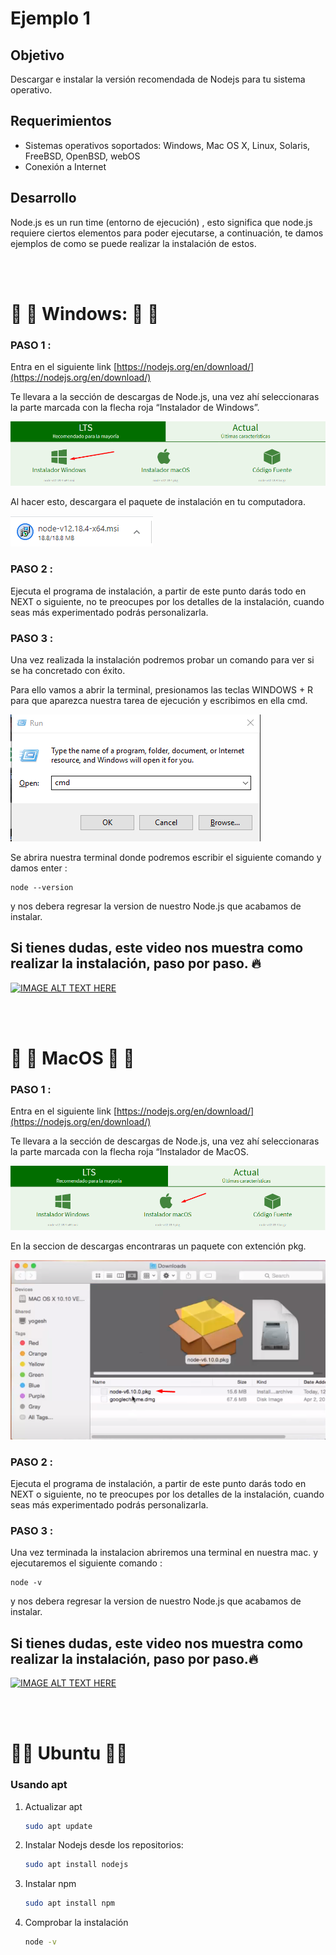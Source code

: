 # Ejemplo 1

## Objetivo

Descargar e instalar la versión recomendada de Nodejs para tu sistema operativo.

## Requerimientos


- Sistemas operativos soportados: Windows, Mac OS X, Linux, Solaris, FreeBSD, OpenBSD, webOS  
- Conexión a Internet


## Desarrollo

Node.js es un run time (entorno de ejecución) , esto significa que node.js requiere ciertos elementos para poder ejecutarse, a continuación, te damos ejemplos de como se puede realizar la instalación de estos.

<br><br>

# 🚀 🚀 Windows: 🚀 🚀


### PASO 1 :   

Entra en el siguiente link [https://nodejs.org/en/download/](https://nodejs.org/en/download/)

Te llevara a la sección de descargas de Node.js, una vez ahí seleccionaras la parte marcada con la flecha roja “Instalador de Windows”. 

![img/step1.png](img/step1.png)


Al hacer esto, descargara el paquete de instalación en tu computadora.

![img/step2.png](img/step2.png)

### PASO 2 :   

Ejecuta el programa de instalación, a partir de este punto darás todo en NEXT o siguiente, no te preocupes por los detalles de la instalación, cuando seas más experimentado podrás personalizarla.

### PASO 3 :   

Una vez realizada la instalación podremos probar un comando para ver si se ha concretado con éxito.

Para ello vamos a abrir la terminal, presionamos las teclas WINDOWS + R para que aparezca nuestra tarea de ejecución y escribimos en ella cmd.

![img/step3.png](img/step3.png)

Se abrira nuestra terminal donde podremos escribir el siguiente comando y damos enter : 


    
    node --version
    





y nos debera regresar la version de nuestro Node.js que acabamos de instalar.

 <h2> Si tienes dudas, este video nos muestra como realizar la instalación, paso por paso. 🔥</h2>     

[![IMAGE ALT TEXT HERE](https://img.youtube.com/vi/R8moDDltHNk/0.jpg)](https://www.youtube.com/watch?v=R8moDDltHNk)

<br><br>

# 🌈 🌈  MacOS  🌈 🌈



### PASO 1 : 
Entra en el siguiente link [https://nodejs.org/en/download/](https://nodejs.org/en/download/)


Te llevara a la sección de descargas de Node.js, una vez ahí seleccionaras la parte marcada con la flecha roja “Instalador de MacOS. 

![img/step1_mac.png](img/step1_mac.png)

En la seccion de descargas encontraras un paquete con extención pkg.

![img/step2_mac.png](img/step2_mac.png)

### PASO 2 :

Ejecuta el programa de instalación, a partir de este punto darás todo en NEXT o siguiente, no te preocupes por los detalles de la instalación, cuando seas más experimentado podrás personalizarla.

### PASO 3 :

Una vez terminada la instalacion abriremos una terminal en nuestra mac. y ejecutaremos el siguiente comando : 


    node -v
    
    
y nos debera regresar la version de nuestro Node.js que acabamos de instalar.

<h2> Si tienes dudas, este video nos muestra como realizar la instalación, paso por paso.🔥 </h2>    

[![IMAGE ALT TEXT HERE](https://img.youtube.com/vi/TQks1p7xjdI/0.jpg)](https://www.youtube.com/watch?v=TQks1p7xjdI)


<br><br>

# 🤘🤘 Ubuntu 🤘🤘

### Usando apt

1. Actualizar apt

    ```bash
    sudo apt update
    ```

2. Instalar Nodejs desde los repositorios:

    ```bash
    sudo apt install nodejs
    ```

3. Instalar npm

    ```bash
    sudo apt install npm
    ```

4. Comprobar la instalación

    ```bash
    node -v
    ```

